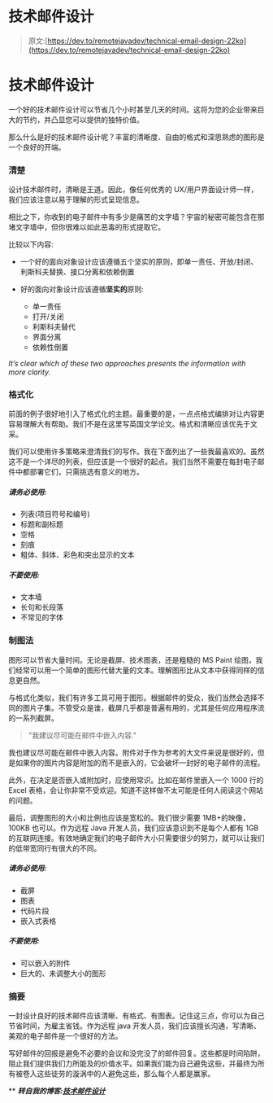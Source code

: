 # 技术邮件设计

> 原文:[https://dev.to/remotejavadev/technical-email-design-22ko](https://dev.to/remotejavadev/technical-email-design-22ko)

# 技术邮件设计

一个好的技术邮件设计可以节省几个小时甚至几天的时间。这将为您的企业带来巨大的节约，并凸显您可以提供的独特价值。

那么什么是好的技术邮件设计呢？丰富的清晰度、自由的格式和深思熟虑的图形是一个良好的开端。

### 清楚

设计技术邮件时，清晰是王道。因此，像任何优秀的 UX/用户界面设计师一样，我们应该注意以易于理解的形式呈现信息。

相比之下，你收到的电子邮件中有多少是痛苦的文字墙？宇宙的秘密可能包含在那堵文字墙中，但你很难以如此恶毒的形式提取它。

比较以下内容:

*   一个好的面向对象设计应该遵循五个坚实的原则，即单一责任、开放/封闭、利斯科夫替换、接口分离和依赖倒置

*   好的面向对象设计应该遵循**坚实的**原则:
    *   单一责任
    *   打开/关闭
    *   利斯科夫替代
    *   界面分离
    *   依赖性倒置

*It’s clear which of these two approaches presents the information with more clarity.*

### 格式化

前面的例子很好地引入了格式化的主题。最重要的是，一点点格式编排对让内容更容易理解大有帮助。我们不是在这里写英国文学论文。格式和清晰应该优先于文采。

我们可以使用许多策略来澄清我们的写作。我在下面列出了一些我最喜欢的。虽然这不是一个详尽的列表，但应该是一个很好的起点。我们当然不需要在每封电子邮件中都部署它们，只需挑选有意义的地方。

##### **请务必使用:**

*   列表(项目符号和编号)
*   标题和副标题
*   空格
*   刻痕
*   粗体、斜体、彩色和突出显示的文本

##### **不要使用:**

*   文本墙
*   长句和长段落
*   不常见的字体

### 制图法

图形可以节省大量时间。无论是截屏、技术图表，还是粗糙的 MS Paint 绘图，我们经常可以用一个简单的图形代替大量的文本。理解图形比从文本中获得同样的信息更自然。

与格式化类似，我们有许多工具可用于图形。根据邮件的受众，我们当然会选择不同的图片子集。不管受众是谁，截屏几乎都是普遍有用的，尤其是任何应用程序流的一系列截屏。

> "我建议尽可能在邮件中嵌入内容."

我也建议尽可能在邮件中嵌入内容。附件对于作为参考的大文件来说是很好的，但是如果你的图片内容是附加的而不是嵌入的，它会破坏一封好的电子邮件的流程。

此外，在决定是否嵌入或附加时，应使用常识。比如在邮件里嵌入一个 1000 行的 Excel 表格，会让你非常不受欢迎。知道不这样做不太可能是任何人阅读这个网站的问题。

最后，调整图形的大小和比例也应该是宽松的。我们很少需要 1MB+的映像，100KB 也可以。作为远程 Java 开发人员，我们应该意识到不是每个人都有 1GB 的互联网连接。有效地确定我们的电子邮件大小只需要很少的努力，就可以让我们的低带宽同行有很大的不同。

##### **请务必使用:**

*   截屏
*   图表
*   代码片段
*   嵌入式表格

##### **不要使用:**

*   可以嵌入的附件
*   巨大的、未调整大小的图形

### 摘要

一封设计良好的技术邮件应该清晰、有格式、有图表。记住这三点，你可以为自己节省时间，为雇主省钱。作为远程 java 开发人员，我们应该擅长沟通，写清晰、美观的电子邮件是一个很好的方法。

写好邮件的回报是避免不必要的会议和没完没了的邮件回复。这些都是时间陷阱，阻止我们提供我们力所能及的价值水平。如果我们能为自己避免这些，并最终为所有被卷入这些徒劳的漩涡中的人避免这些，那么每个人都是赢家。

** ***转自我的博客:[技术邮件设计](https://remotejavadev.com/technical-email-design/)***